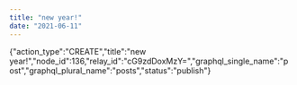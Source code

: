 ```yaml
---
title: "new year!"
date: "2021-06-11"
---
```


{"action\_type":"CREATE","title":"new year!","node\_id":136,"relay\_id":"cG9zdDoxMzY=","graphql\_single\_name":"post","graphql\_plural\_name":"posts","status":"publish"}
